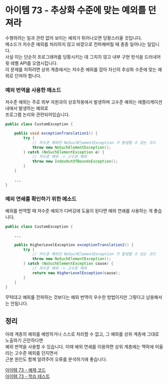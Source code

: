 # 아이템 73 - 추상화 수준에 맞는 예외를 던져라

수행하려는 일과 관련 없어 보이는 예외가 튀어나오면 당황스러울 것입니다.    
메소드가 저수준 예외를 처리하지 않고 바깥으로 전파해버릴 때 종종 일어나는 일입니다.    
사실 이는 단순히 프로그래머를 당황시키는 데 그치지 않고 내부 구현 방식을 드러내어 윗 레벨 API를 오염시킵니다.        
이 문제를 피하려면 상위 계층에서는 저수준 예외를 잡아 자신의 추상화 수준에 맞는 예외로 던져야 합니다.

### 예외 번역을 사용한 메소드

저수준 예외는 주로 외부 자원과의 상호작용에서 발생하며 고수준 예외는 애플리케이션 내에서 발생하는 예외로    
프로그램 논리와 관련되어있습니다.

````java
public class CustomException {

    public void exceptionTranslation1() {
        try {
            // 저수준 예외인 NoSuchElementException 가 발생할 수 있는 코드
            throw new NoSuchElementException();
        } catch (NoSuchElementException e) {
            // 저수준 예외 -> 고수준 예외
            throw new IndexOutOfBoundsException();
        }
    }
    
    ...
}
````

### 예외 연쇄를 확인하기 위한 메소드

예외를 번역할 때 저수준 예외가 디버깅에 도움이 된다면 예외 연쇄를 사용하는 게 좋습니다.    

````java
public class CustomException {

    ...

    public HigherLevelException exceptionTranslation2() {
        try {
            // 저수준 예외인 NoSuchElementException 가 발생할 수 있는 코드
            throw new NoSuchElementException();
        } catch (NoSuchElementException cause) {
            // 저수준 예외 -> 고수준 예외
            return new HigherLevelException(cause);
        }
    }
}
````

무턱대고 예외를 전파하는 것보다는 예외 번역이 우수한 방법이지만 그렇다고 남용해서는 안됩니다.        

## 정리

아래 계층의 예외를 예방하거나 스스로 처리할 수 없고, 그 예외를 상위 계층에 그대로 노출하기 곤란하다면    
예외 번역을 사용할 수 있습니다. 이때 예외 연쇄를 이용하면 상위 계층에는 맥락에 어울리는 고수준 예외를 던지면서     
근본 원인도 함께 알려주어 오류를 분석하기에 좋습니다.       

[아이템 73 - 예제 코드](https://github.com/320Hwany/EffectiveJava/tree/main/src/main/java/effective/chapter10/item73)                                                                                                
[아이템 73 - 학습 테스트](https://github.com/320Hwany/EffectiveJava/tree/main/src/test/java/effective/chapter10/item73)      
